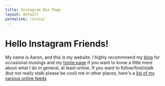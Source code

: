 ```yaml
---
title: Instagram Bio Page
layout: default
permalink: /insta/
---
```


# Hello Instagram Friends!

My name is Aaron, and this is my website. I highly recommnend my [blog](/blog) 
for occasional musings and my [home page](/) if you want to know a little more
about what I do in general, at least online. If you want to follow/find/stalk
(but not really stalk please be cool) me in other places, here's a [list of
my various online feeds](/feeds)
